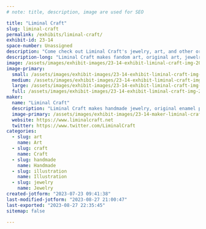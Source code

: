 ```yaml
---
# note: title, description, image are used for SEO

title: "Liminal Craft"
slug: liminal-craft
permalink: /exhibits/liminal-craft/
exhibit-id: 23-14
space-number: Unassigned
description: "Come check out Liminal Craft's jewelry, art, and other original items!"
description-long: "Liminal Craft makes fandom art, original art, jewelry, pins, and other things. Running since 2009, the booth has gone to anime conventions, fandom events, scifi shows, and other events for more than a decade. Come check out the spooky newspaper!"
image: /assets/images/exhibit-images/23-14-exhibit-liminal-craft-img-20220715-101036375-large.jpg
image-primary: 
  small: /assets/images/exhibit-images/23-14-exhibit-liminal-craft-img-20220715-101036375-small.jpg
  medium: /assets/images/exhibit-images/23-14-exhibit-liminal-craft-img-20220715-101036375-medium.jpg
  large: /assets/images/exhibit-images/23-14-exhibit-liminal-craft-img-20220715-101036375-large.jpg
  full: /assets/images/exhibit-images/23-14-exhibit-liminal-craft-img-20220715-101036375-full.jpg
maker: 
  name: "Liminal Craft"
  description: "Liminal Craft makes handmade jewelry, original enamel pins, accessories, art, and fanart."
  image-primary: /assets/images/exhibit-images/23-14-maker-liminal-craft-isla-280x280-36492524-b89wj2cb-medium.jpg
  website: https://www.liminalcraft.net
  twitter: https://www.twitter.com/LiminalCraft
categories: 
  - slug: art
    name: Art
  - slug: craft
    name: Craft
  - slug: handmade
    name: Handmade
  - slug: illustration
    name: Illustration
  - slug: jewelry
    name: Jewelry
created-jotform: "2023-07-23 09:41:38"
last-modified-jotform: "2023-08-27 21:00:47"
last-exported: "2023-08-27 22:35:45"
sitemap: false

---
```

